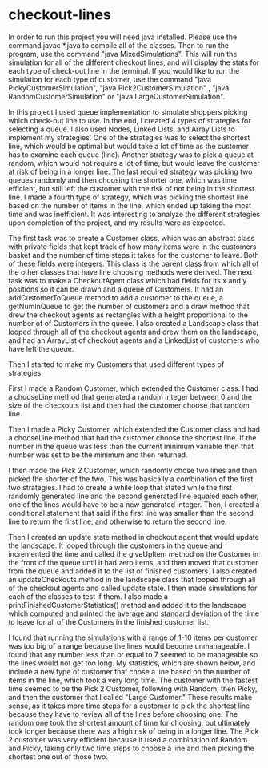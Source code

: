 # checkout-lines
In order to run this project you will need java installed. Please use the command javac *.java to compile all of the classes. Then to run the program, use the command "java MixedSimulations". This will run the simulation for all of the different checkout lines, and will display the stats for each type of check-out line in the terminal. If you would like to run the simulation for each type of customer, use the command "java PickyCustomerSimulation", "java Pick2CustomerSimulation" , "java RandomCustomerSimulation" or "java LargeCustomerSimulation". 

In this project I used queue implementation to simulate shoppers picking which check-out line to use. 
In the end, I created 4 types of strategies for selecting a queue. I also used Nodes, Linked Lists, and Array Lists 
to implement my strategies. One of the strategies was to select the shortest line, which would be optimal but would 
take a lot of time as the customer has to examine each queue (line). Another strategy was to pick a queue at random, 
which would not require a lot of time, but would leave the customer at risk of being in a longer line. The last required 
strategy was picking two queues randomly and then choosing the shorter one, which was time efficient, but still left the 
customer with the risk of not being in the shortest line. I made a fourth type of strategy, which was 
picking the shortest line based on the number of items in the line, which ended up taking the most time and was inefficient. 
It was interesting to analyze the different strategies upon completion of the project, and my results were as expected. 

The first task was to create a Customer class, which was an abstract class with private fields that kept track 
of how many items were in the customers basket and the number of time steps it takes for the customer to leave. 
Both of these fields were integers. This class is the parent class from which all of the other classes that have 
line choosing methods were derived. The next task was to make a CheckoutAgent class which had fields for its x and 
y positions so it can be drawn and a queue of Customers. It had an addCustomerToQueue method to add a customer to the queue, 
a getNumInQueue to get the number of customers and a draw method that drew the checkout agents as rectangles with a 
height proportional to the number of of Customers in the queue. I also created a Landscape class that looped through 
all of the checkout agents and drew them on the landscape, and had an ArrayList of checkout agents and a LinkedList 
of customers who have left the queue. 

Then I started to make my Customers that used different types of strategies. 

First I made a Random Customer, which extended the Customer class. I had a chooseLine method 
that generated a random integer between 0 and the size of the checkouts list and then had the customer choose 
that random line. 

Then I made a Picky Customer, which extended the Customer class and had a chooseLine method 
that had the customer choose the shortest line. If the number in the queue was less than the current 
minimum variable then that number was set to be the minimum and then returned. 

I then made the Pick 2 Customer, which randomly chose two lines and then picked the shorter of the two. 
This was basically a combination of the first two strategies. I had to create a while loop that stated while 
the first randomly generated line and the second generated line equaled each other, one of the lines would have 
to be a new generated integer. Then, I created a conditional statement that said if the first line was smaller 
than the second line to return the first line, and otherwise to return the second line. 

Then I created an update state method in checkout agent that would update the landscape. 
It looped through the customers in the queue and incremented the time and called the giveUpItem method 
on the Customer in the front of the queue until it had zero items, and then moved that customer from the 
queue and added it to the list of finished customers. I also created an updateCheckouts method in the landscape 
class that looped through all of the checkout agents and called update state. I then made simulations for each of 
the classes to test if them. I also made a printFinishedCustomerStatistics() method and added it to the landscape 
which computed and printed the average and standard deviation of the time to leave for all of the Customers in the
finished customer list. 

I found that running the simulations with a range of 1-10 items per customer was too big of a range because 
the lines would become unmanageable. I found that any number less than or equal to 7 seemed to be manageable 
so the lines would not get too long. My statistics, which are shown below, and include a new type of customer 
that chose a line based on the number of items in the line, which took a very long time. The customer with the 
fastest time seemed to be the Pick 2 Customer, following with Random, then Picky, and then the customer that 
I called "Large Customer." These results make sense, as it takes more time steps for a customer to pick the 
shortest line because they have to review all of the lines before choosing one. The random one took the shortest 
amount of time for choosing, but ultimately took longer because there was a high risk of being in a longer line. 
The Pick 2 customer was very efficient because it used a combination of Random and Picky, taking only two time steps 
to choose a line and then picking the shortest one out of those two. 
